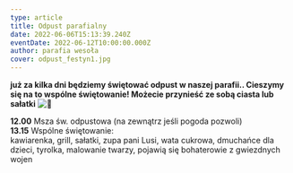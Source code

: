 ```yaml
---
type: article
title: Odpust parafialny
date: 2022-06-06T15:13:39.240Z
eventDate: 2022-06-12T10:00:00.000Z
author: parafia wesoła
cover: odpust_festyn1.jpg
---
```

<!--StartFragment-->

**już za kilka dni będziemy świętować odpust w naszej parafii.. Cieszymy się na to wspólne świętowanie! Możecie przynieść ze sobą ciasta lub sałatki** ![🙂](https://static.xx.fbcdn.net/images/emoji.php/v9/ta5/1.5/16/1f642.png)

**12.00** Msza św. odpustowa (na zewnątrz jeśli pogoda pozwoli)\
**13.15** Wspólne świętowanie:\
kawiarenka, grill, sałatki, zupa pani Lusi, wata cukrowa, dmuchańce dla dzieci, tyrolka, malowanie twarzy, pojawią się bohaterowie z gwiezdnych wojen

<!--EndFragment-->
